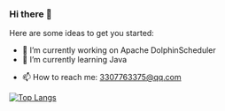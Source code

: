 ### Hi there 👋



Here are some ideas to get you started:

- 🔭 I’m currently working on Apache DolphinScheduler
- 🌱 I’m currently learning Java
<!-- - 👯 I’m looking to collaborate on ...
- 🤔 I’m looking for help with ...
- 💬 Ask me about ... -->
- 📫 How to reach me: 3307763375@qq.com
<!-- - 😄 Pronouns: ...
- ⚡ Fun fact: ... -->

<!-- [![Anurag's GitHub stats](https://github-readme-stats.vercel.app/api?username=insist777&show_icons=true&theme=radical&count_private=true))](https://github.com/anuraghazra/github-readme-stats) -->

[![Top Langs](https://github-readme-stats.vercel.app/api/top-langs/?username=insist777)](https://github.com/anuraghazra/github-readme-stats)

